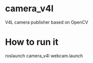# camera_v4l
V4L camera publisher based on OpenCV
# How to run it
roslaunch camera_v4l webcam.launch
